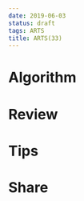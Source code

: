 ```yaml
---
date: 2019-06-03
status: draft
tags: ARTS
title: ARTS(33)
---
```


# Algorithm 

# Review

# Tips

# Share